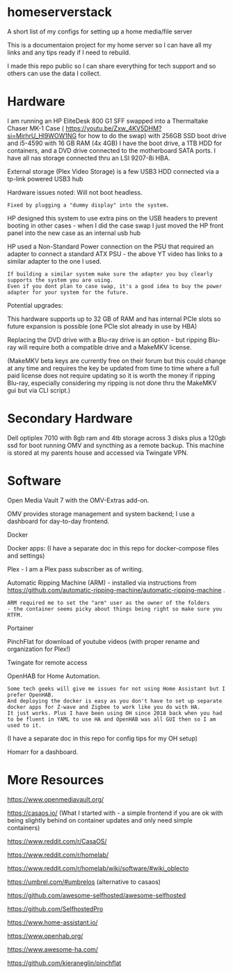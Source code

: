 # homeserverstack
A short list of my configs for setting up a home media/file server


This is a documentaion project for my home server so I can have all my links and any tips ready if I need to rebuild.

I made this repo public so I can share everything for tech support and so others can use the data I collect.

# Hardware
I am running an HP EliteDesk 800 G1 SFF swapped into a Thermaltake Chaser MK-1 Case ( https://youtu.be/Zxw_4KV5DHM?si=MirhrU_Hl9WOW1NG for how to do the swap) with 256GB SSD boot drive and i5-4590 with 16 GB RAM (4x 4GB)
I have the boot drive, a 1TB HDD for containers, and a DVD drive connected to the motherboard SATA ports. I have all nas storage connected thru an LSI 9207-8i HBA.

External storage (Plex Video Storage) is a few USB3 HDD connected via a tp-link powered USB3 hub

Hardware issues noted:
  Will not boot headless.
    
    Fixed by plugging a "dummy display" into the system.

 HP designed this system to use extra pins on the USB headers to prevent booting in other cases - when I did the case swap I just moved the HP front panel into the new case as an internal usb hub
 
 HP used a Non-Standard Power connection on the PSU that required an adapter to connect a standard ATX PSU - the above YT video has links to a similar adapter to the one I used.
    
    If building a similar system make sure the adapter you buy clearly supports the system you are using.
    Even if you dont plan to case swap, it's a good idea to buy the power adapter for your system for the future.
 
    
Potential upgrades:
  
  This hardware supports up to 32 GB of RAM and has internal PCIe slots so future expansion is possible (one PCIe slot already in use by HBA)
  
  Replacing the DVD drive with a Blu-ray drive is an option - but ripping Blu-ray will require both a compatible drive and a MakeMKV license.
  
   (MakeMKV beta keys are currently free on their forum but this could change at any time and requires the key be updated from time to time where a full paid license does not require updating so it is worth the money if ripping Blu-ray, especially considering my ripping is not done thru the MakeMKV gui but via CLI script.)

# Secondary Hardware

Dell optiplex 7010 with 8gb ram and 4tb storage across 3 disks plus a 120gb ssd for boot running OMV and syncthing as a remote backup.
This machine is stored at my parents house and accessed via Twingate VPN.


# Software
Open Media Vault 7 with the OMV-Extras add-on.

OMV provides storage management and system backend; I use a dashboard for day-to-day frontend.

Docker 

  Docker apps:
  (I have a separate doc in this repo for docker-compose files and settings)
  
  Plex - I am a Plex pass subscriber as of writing.
  
  Automatic Ripping Machine (ARM) - installed via instructions from https://github.com/automatic-ripping-machine/automatic-ripping-machine .
  
    ARM required me to set the "arm" user as the owner of the folders
    - the container seems picky about things being right so make sure you RTFM.

Portainer
      
  PinchFlat for download of youtube videos (with proper rename and organization for Plex!)

Twingate for remote access    

OpenHAB for Home Automation.
      
    Some tech geeks will give me issues for not using Home Assistant but I prefer OpenHAB.
    And deploying the docker is easy as you don't have to set up separate docker apps for Z-wave and Zigbee to work like you do with HA.
    It just works. Plus I have been using OH since 2018 back when you had to be fluent in YAML to use HA and OpenHAB was all GUI then so I am used to it.
      
      
  (I have a separate doc in this repo for config tips for my OH setup)
  
Homarr for a dashboard.



# More Resources

https://www.openmediavault.org/

https://casaos.io/
(What I started with - a simple frontend if you are ok with being slightly behind on container updates and only need simple containers)

https://www.reddit.com/r/CasaOS/

https://www.reddit.com/r/homelab/

https://www.reddit.com/r/homelab/wiki/software/#wiki_oblecto

https://umbrel.com/#umbrelos (alternative to casaos)

https://github.com/awesome-selfhosted/awesome-selfhosted

https://github.com/SelfhostedPro

https://www.home-assistant.io/

https://www.openhab.org/

https://www.awesome-ha.com/

https://github.com/kieraneglin/pinchflat
    
